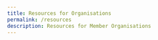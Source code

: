 ```yaml
---
title: Resources for Organisations
permalink: /resources
description: Resources for Member Organisations
---
```




